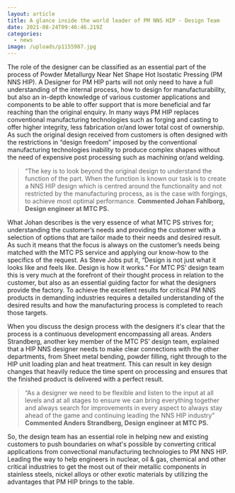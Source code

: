 ```yaml
---
layout: article
title: A glance inside the world leader of PM NNS HIP - Design Team
date: 2021-08-24T09:46:46.219Z
categories:
  - news
image: /uploads/p1155987.jpg
---
```

The role of the designer can be classified as an essential part of the process of Powder Metallurgy Near Net Shape Hot Isostatic Pressing (PM NNS HIP). A Designer for PM HIP parts will not only need to have a full understanding of the internal process, how to design for manufacturability, but also an in-depth knowledge of various customer applications and components to be able to offer support that is more beneficial and far reaching than the original enquiry. In many ways PM HIP replaces conventional manufacturing technologies such as forging and casting to offer higher integrity, less fabrication or/and lower total cost of ownership. As such the original design received from customers is often designed with the restrictions in “design freedom” imposed by the conventional manufacturing technologies inability to produce complex shapes without the need of expensive post processing such as machining or/and welding.



> “The key is to look beyond the original design to understand the function of the part. When the function is known our task is to create a NNS HIP design which is centred around the functionality and not restricted by the manufacturing process, as is the case with forgings, to achieve most optimal performance. **Commented Johan Fahlborg, Design engineer at MTC PS.**



What Johan describes is the very essence of what MTC PS strives for; understanding the customer’s needs and providing the customer with a selection of options that are tailor made to their needs and desired result. As such it means that the focus is always on the customer’s needs being matched with the MTC PS service and applying our know-how to the specifics of the request. As Steve Jobs put it, “Design is not just what it looks like and feels like. Design is how it works.” For MTC PS’ design team this is very much at the forefront of their thought process in relation to the customer, but also as an essential guiding factor for what the designers provide the factory. To achieve the excellent results for critical PM NNS products in demanding industries requires a detailed understanding of the desired results and how the manufacturing process is completed to reach those targets.

When you discuss the design process with the designers it's clear that the process is a continuous development encompassing all areas. Anders Strandberg, another key member of the MTC PS’ design team, explained that a HIP NNS designer needs to make clear connections with the other departments, from Sheet metal bending, powder filling, right through to the HIP unit loading plan and heat treatment. This can result in key design changes that heavily reduce the time spent on processing and ensures that the finished product is delivered with a perfect result.



> “As a designer we need to be flexible and listen to the input at all levels and at all stages to ensure we can bring everything together and always search for improvements in every aspect to always stay ahead of the game and continuing leading the NNS HIP industry” **Commented Anders Strandberg, Design engineer at MTC PS.**



So, the design team has an essential role in helping new and existing customers to push boundaries on what's possible by converting critical applications from convectional manufacturing technologies to PM NNS HIP. Leading the way to help engineers in nuclear, oil & gas, chemical and other critical industries to get the most out of their metallic components in stainless steels, nickel alloys or other exotic materials by utilizing the advantages that PM HIP brings to the table.